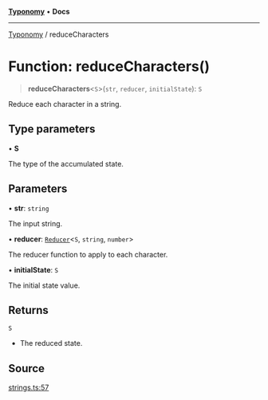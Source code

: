 [**Typonomy**](../README.md) • **Docs**

***

[Typonomy](../globals.md) / reduceCharacters

# Function: reduceCharacters()

> **reduceCharacters**\<`S`\>(`str`, `reducer`, `initialState`): `S`

Reduce each character in a string.

## Type parameters

• **S**

The type of the accumulated state.

## Parameters

• **str**: `string`

The input string.

• **reducer**: [`Reducer`](../type-aliases/Reducer.md)\<`S`, `string`, `number`\>

The reducer function to apply to each character.

• **initialState**: `S`

The initial state value.

## Returns

`S`

- The reduced state.

## Source

[strings.ts:57](https://github.com/softcraft-development/typonomy/blob/1c47fc13034f4e53267c72ada03a418616dc092e/src/strings.ts#L57)
